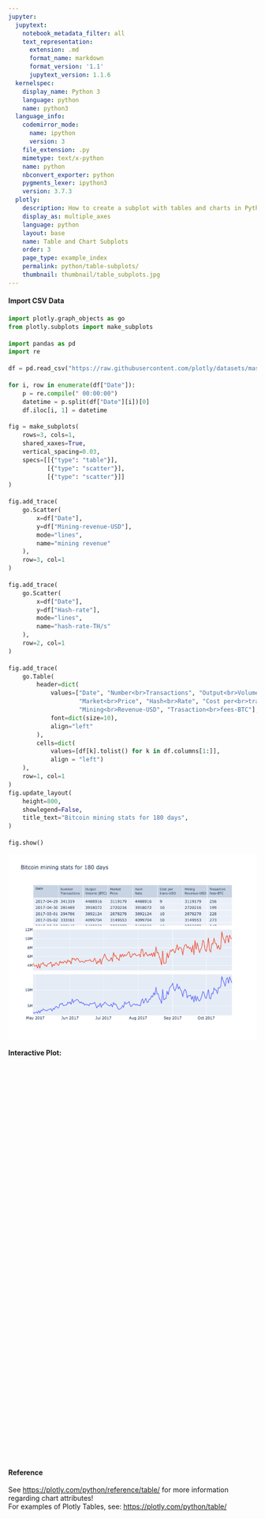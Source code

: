 ```yaml
---
jupyter:
  jupytext:
    notebook_metadata_filter: all
    text_representation:
      extension: .md
      format_name: markdown
      format_version: '1.1'
      jupytext_version: 1.1.6
  kernelspec:
    display_name: Python 3
    language: python
    name: python3
  language_info:
    codemirror_mode:
      name: ipython
      version: 3
    file_extension: .py
    mimetype: text/x-python
    name: python
    nbconvert_exporter: python
    pygments_lexer: ipython3
    version: 3.7.3
  plotly:
    description: How to create a subplot with tables and charts in Python with Plotly.
    display_as: multiple_axes
    language: python
    layout: base
    name: Table and Chart Subplots
    order: 3
    page_type: example_index
    permalink: python/table-subplots/
    thumbnail: thumbnail/table_subplots.jpg
---
```


#### Import CSV Data

```python
import plotly.graph_objects as go
from plotly.subplots import make_subplots

import pandas as pd
import re

df = pd.read_csv("https://raw.githubusercontent.com/plotly/datasets/master/Mining-BTC-180.csv")

for i, row in enumerate(df["Date"]):
    p = re.compile(" 00:00:00")
    datetime = p.split(df["Date"][i])[0]
    df.iloc[i, 1] = datetime

fig = make_subplots(
    rows=3, cols=1,
    shared_xaxes=True,
    vertical_spacing=0.03,
    specs=[[{"type": "table"}],
           [{"type": "scatter"}],
           [{"type": "scatter"}]]
)

fig.add_trace(
    go.Scatter(
        x=df["Date"],
        y=df["Mining-revenue-USD"],
        mode="lines",
        name="mining revenue"
    ),
    row=3, col=1
)

fig.add_trace(
    go.Scatter(
        x=df["Date"],
        y=df["Hash-rate"],
        mode="lines",
        name="hash-rate-TH/s"
    ),
    row=2, col=1
)

fig.add_trace(
    go.Table(
        header=dict(
            values=["Date", "Number<br>Transactions", "Output<br>Volume (BTC)",
                    "Market<br>Price", "Hash<br>Rate", "Cost per<br>trans-USD",
                    "Mining<br>Revenue-USD", "Trasaction<br>fees-BTC"],
            font=dict(size=10),
            align="left"
        ),
        cells=dict(
            values=[df[k].tolist() for k in df.columns[1:]],
            align = "left")
    ),
    row=1, col=1
)
fig.update_layout(
    height=800,
    showlegend=False,
    title_text="Bitcoin mining stats for 180 days",
)

fig.show()
```

![Generated Plot](./table-subplots_1.png)

**Interactive Plot:**

<div>                        <script type="text/javascript">window.PlotlyConfig = {MathJaxConfig: 'local'};</script>
        <script charset="utf-8" src="https://cdn.plot.ly/plotly-3.1.0.min.js" integrity="sha256-Ei4740bWZhaUTQuD6q9yQlgVCMPBz6CZWhevDYPv93A=" crossorigin="anonymous"></script>                <div id="plotly-div-1" class="plotly-graph-div" style="height:800px; width:100%;"></div>            <script type="text/javascript">                window.PLOTLYENV=window.PLOTLYENV || {};                                if (document.getElementById("plotly-div-1")) {                    Plotly.newPlot(                        "plotly-div-1",                        [{"mode":"lines","name":"mining revenue","x":["2017-04-29","2017-04-30","2017-05-01","2017-05-02","2017-05-03","2017-05-04","2017-05-05","2017-05-06","2017-05-07","2017-05-08","2017-05-09","2017-05-10","2017-05-11","2017-05-12","2017-05-13","2017-05-14","2017-05-15","2017-05-16","2017-05-17","2017-05-18","2017-05-19","2017-05-20","2017-05-21","2017-05-22","2017-05-23","2017-05-24","2017-05-25","2017-05-26","2017-05-27","2017-05-28","2017-05-29","2017-05-30","2017-05-31","2017-06-01","2017-06-02","2017-06-03","2017-06-04","2017-06-05","2017-06-06","2017-06-07","2017-06-08","2017-06-09","2017-06-10","2017-06-11","2017-06-12","2017-06-13","2017-06-14","2017-06-15","2017-06-16","2017-06-17","2017-06-18","2017-06-19","2017-06-20","2017-06-21","2017-06-22","2017-06-23","2017-06-24","2017-06-25","2017-06-26","2017-06-27","2017-06-28","2017-06-29","2017-06-30","2017-07-01","2017-07-02","2017-07-03","2017-07-04","2017-07-05","2017-07-06","2017-07-07","2017-07-08","2017-07-09","2017-07-10","2017-07-11","2017-07-12","2017-07-13","2017-07-14","2017-07-15","2017-07-16","2017-07-17","2017-07-18","2017-07-19","2017-07-20","2017-07-21","2017-07-22","2017-07-23","2017-07-24","2017-07-25","2017-07-26","2017-07-27","2017-07-28","2017-07-29","2017-07-30","2017-07-31","2017-08-01","2017-08-02","2017-08-03","2017-08-04","2017-08-05","2017-08-06","2017-08-07","2017-08-08","2017-08-09","2017-08-10","2017-08-11","2017-08-12","2017-08-13","2017-08-14","2017-08-15","2017-08-16","2017-08-17","2017-08-18","2017-08-19","2017-08-20","2017-08-21","2017-08-22","2017-08-23","2017-08-24","2017-08-25","2017-08-26","2017-08-27","2017-08-28","2017-08-29","2017-08-30","2017-08-31","2017-09-01","2017-09-02","2017-09-03","2017-09-04","2017-09-05","2017-09-06","2017-09-07","2017-09-08","2017-09-09","2017-09-10","2017-09-11","2017-09-12","2017-09-13","2017-09-14","2017-09-15","2017-09-16","2017-09-17","2017-09-18","2017-09-19","2017-09-20","2017-09-21","2017-09-22","2017-09-23","2017-09-24","2017-09-25","2017-09-26","2017-09-27","2017-09-28","2017-09-29","2017-09-30","2017-10-01","2017-10-02","2017-10-03","2017-10-04","2017-10-05","2017-10-06","2017-10-07","2017-10-08","2017-10-09","2017-10-10","2017-10-11","2017-10-12","2017-10-13","2017-10-14","2017-10-15","2017-10-16","2017-10-17","2017-10-18","2017-10-19","2017-10-20","2017-10-21","2017-10-22","2017-10-23","2017-10-24"],"y":{"dtype":"i4","bdata":"S5gvANiBKQBG6ysA8Q4wALUeKgDKajUAImgqAKUYNwDUfTUA3fs9AEKxOACR7DcALes0AAbxOAD9SjsAbE89AE9rPgCsNjMAcLdAAP\u002fSPACAbkgAbTFKAOIXQgChpkQAUoBWAAhMVADmllkAhB5OAMkmTgDpSlAADkZQAGCRXQCuoVgAbUtfAE\u002f5UgBFuW0AAQ1bANiAZAD6T2YA5LxrAFpfaQA9yWEAGUlaABhzXwCqLlgARA9bAEWbTwCei1QAEvFQAJ9UUwDETU0A\u002fOpXABANVgBsbFcApF5YANx3XQCwYlEAxvlBACpUTQBpq0oAbmlZAKIbRQCfXFMAj6NSAL0TXgArLVsAfXlUAHOhUADPsk0ArLVMAChJVQD7eEYAZVldAMKuUgB9YlUA\u002fG9LAGcRPwCsvTsAFMg+AFK6QQDnXE4Av7dEAEgvYAALqVUAPeFZAFeJWwChX2EAlPdLAMivSQBrm1EAieNUAOZ5VACuwU8A\u002fbJUABHbTQBEzlAAvXFMANkAZADItG4ATIpYABg9ZgD813AAuVZdANgNXgDzzWwAP9lrAPVTfAA0v3YAbpGLACn2fgCfjqUA0OWFAGbLhQBRznAAO5FnAPi7VwC7G5wApLtpAEwmbQBSrm8AeCKTAMD2gADfcp4Az42oAEfSqwCeHrkAsk2eAGYFlACypKAAxgS2AOcGnQCvnKgAoAeZAHLIkQD2t3cAe12SACiJmwAvwpIAPUZyADqMfQCPiHwAPLJ\u002fAC02agDseHsA+sxdAKx0fgCffWMAstB5ANb+ZwBNiGMARdFrAKCTegDKYpEAVQ6KAL9adQCWc3AAKzWFAE6jmgAUeHEAOO9tAAShiADBFYYAVG6iAExWmADgupgA8uCFADUYpAAD5qEAADGoAJPv2AD5IMcAVzu6AKp3qQDp+8sAibjTAGWutwC9RtcAtsjJAAaguQA="},"type":"scatter","xaxis":"x2","yaxis":"y2"},{"mode":"lines","name":"hash-rate-TH\u002fs","x":["2017-04-29","2017-04-30","2017-05-01","2017-05-02","2017-05-03","2017-05-04","2017-05-05","2017-05-06","2017-05-07","2017-05-08","2017-05-09","2017-05-10","2017-05-11","2017-05-12","2017-05-13","2017-05-14","2017-05-15","2017-05-16","2017-05-17","2017-05-18","2017-05-19","2017-05-20","2017-05-21","2017-05-22","2017-05-23","2017-05-24","2017-05-25","2017-05-26","2017-05-27","2017-05-28","2017-05-29","2017-05-30","2017-05-31","2017-06-01","2017-06-02","2017-06-03","2017-06-04","2017-06-05","2017-06-06","2017-06-07","2017-06-08","2017-06-09","2017-06-10","2017-06-11","2017-06-12","2017-06-13","2017-06-14","2017-06-15","2017-06-16","2017-06-17","2017-06-18","2017-06-19","2017-06-20","2017-06-21","2017-06-22","2017-06-23","2017-06-24","2017-06-25","2017-06-26","2017-06-27","2017-06-28","2017-06-29","2017-06-30","2017-07-01","2017-07-02","2017-07-03","2017-07-04","2017-07-05","2017-07-06","2017-07-07","2017-07-08","2017-07-09","2017-07-10","2017-07-11","2017-07-12","2017-07-13","2017-07-14","2017-07-15","2017-07-16","2017-07-17","2017-07-18","2017-07-19","2017-07-20","2017-07-21","2017-07-22","2017-07-23","2017-07-24","2017-07-25","2017-07-26","2017-07-27","2017-07-28","2017-07-29","2017-07-30","2017-07-31","2017-08-01","2017-08-02","2017-08-03","2017-08-04","2017-08-05","2017-08-06","2017-08-07","2017-08-08","2017-08-09","2017-08-10","2017-08-11","2017-08-12","2017-08-13","2017-08-14","2017-08-15","2017-08-16","2017-08-17","2017-08-18","2017-08-19","2017-08-20","2017-08-21","2017-08-22","2017-08-23","2017-08-24","2017-08-25","2017-08-26","2017-08-27","2017-08-28","2017-08-29","2017-08-30","2017-08-31","2017-09-01","2017-09-02","2017-09-03","2017-09-04","2017-09-05","2017-09-06","2017-09-07","2017-09-08","2017-09-09","2017-09-10","2017-09-11","2017-09-12","2017-09-13","2017-09-14","2017-09-15","2017-09-16","2017-09-17","2017-09-18","2017-09-19","2017-09-20","2017-09-21","2017-09-22","2017-09-23","2017-09-24","2017-09-25","2017-09-26","2017-09-27","2017-09-28","2017-09-29","2017-09-30","2017-10-01","2017-10-02","2017-10-03","2017-10-04","2017-10-05","2017-10-06","2017-10-07","2017-10-08","2017-10-09","2017-10-10","2017-10-11","2017-10-12","2017-10-13","2017-10-14","2017-10-15","2017-10-16","2017-10-17","2017-10-18","2017-10-19","2017-10-20","2017-10-21","2017-10-22","2017-10-23","2017-10-24"],"y":{"dtype":"i4","bdata":"1H5EAPjIOwCcYzsAeI4+AC1DNAALhEIAGxMzAAuEQgCwHkIAVURHAGZePQDd3D4ATVc5AEdpQQA4HEMAoqhFAAw1SAAYETgAA9ZBAHNQPACiqEUAXhVGACFwPgBkAz4AYvBLAFqcRQDNrUkAoihFAGLwSwA7lUoAM0FEAETpUACEIUoA0ddMAJ7+QQCUyVYAJeRSAI1vVAAgvk0AWvNUAFrzVAAgvk0AGphIAB0rSwDqrksAGphIAE0USAC6xU4AuDJMALJGTgCyRk4A4oNRAE9\u002fSgC0k0sAgglLAKpfVgDk0E4AJNxBABqoTADst0YAEsFUAL\u002fHQAB6IlMAdIhYAE8OZQBdYVsABz5SAJgXUABXVEwA\u002fY1PAFOxWADoLUoAyORpADD+XACfJF8AdmRUAArTVABcgE0AZnhjAAxRWgDYsGQARe1aAC3cYgBj+l0AuqNhAGj2aAC\u002fn2wADFFaANO0WQDve2QAyN9hAA1xZgCq6l8Al5xeAL44YQDcLWMAUgtaAObLdADSfXMAZVlbAObUYwBSAmsA06NgALrWXQB412QAAIpeAJCkZwChCVsAqXFqAKEJWwAPWn0A11doAGO+aQChCVsAhYhQAGVTPgCUWG8ADgtEAA4LRADrvEYANmxoABnoVgBqYWQARC5xAPDPbQAQOXUAZ3xuAL6\u002fZwCH5XUAx7eEAGlicQDdLnsAsHt6AKNIdgAzlmAAg8h5APiUgwBS+4QAg8h5AJH7fQCjSHYA3S57AOtKagBwkIIAVOxhAJ9NkwAIVnQAB++KAJZbeQBnnmgAxX9zABsIewDhI5QAznGNAMV\u002fcwCzzWwA5N5\u002fAJEAnAArO3IAE49qAPyKhwDAsIYAViabAHM\u002fiQA4ZYgAVX52AJdtggCi73MAzDJ4ANkEsQCS9J0AouCUAIITiQAmlqEAi36iAEzkigC6N6UAZDubANCZlwA="},"type":"scatter","xaxis":"x","yaxis":"y"},{"cells":{"align":"left","values":[["2017-04-29","2017-04-30","2017-05-01","2017-05-02","2017-05-03","2017-05-04","2017-05-05","2017-05-06","2017-05-07","2017-05-08","2017-05-09","2017-05-10","2017-05-11","2017-05-12","2017-05-13","2017-05-14","2017-05-15","2017-05-16","2017-05-17","2017-05-18","2017-05-19","2017-05-20","2017-05-21","2017-05-22","2017-05-23","2017-05-24","2017-05-25","2017-05-26","2017-05-27","2017-05-28","2017-05-29","2017-05-30","2017-05-31","2017-06-01","2017-06-02","2017-06-03","2017-06-04","2017-06-05","2017-06-06","2017-06-07","2017-06-08","2017-06-09","2017-06-10","2017-06-11","2017-06-12","2017-06-13","2017-06-14","2017-06-15","2017-06-16","2017-06-17","2017-06-18","2017-06-19","2017-06-20","2017-06-21","2017-06-22","2017-06-23","2017-06-24","2017-06-25","2017-06-26","2017-06-27","2017-06-28","2017-06-29","2017-06-30","2017-07-01","2017-07-02","2017-07-03","2017-07-04","2017-07-05","2017-07-06","2017-07-07","2017-07-08","2017-07-09","2017-07-10","2017-07-11","2017-07-12","2017-07-13","2017-07-14","2017-07-15","2017-07-16","2017-07-17","2017-07-18","2017-07-19","2017-07-20","2017-07-21","2017-07-22","2017-07-23","2017-07-24","2017-07-25","2017-07-26","2017-07-27","2017-07-28","2017-07-29","2017-07-30","2017-07-31","2017-08-01","2017-08-02","2017-08-03","2017-08-04","2017-08-05","2017-08-06","2017-08-07","2017-08-08","2017-08-09","2017-08-10","2017-08-11","2017-08-12","2017-08-13","2017-08-14","2017-08-15","2017-08-16","2017-08-17","2017-08-18","2017-08-19","2017-08-20","2017-08-21","2017-08-22","2017-08-23","2017-08-24","2017-08-25","2017-08-26","2017-08-27","2017-08-28","2017-08-29","2017-08-30","2017-08-31","2017-09-01","2017-09-02","2017-09-03","2017-09-04","2017-09-05","2017-09-06","2017-09-07","2017-09-08","2017-09-09","2017-09-10","2017-09-11","2017-09-12","2017-09-13","2017-09-14","2017-09-15","2017-09-16","2017-09-17","2017-09-18","2017-09-19","2017-09-20","2017-09-21","2017-09-22","2017-09-23","2017-09-24","2017-09-25","2017-09-26","2017-09-27","2017-09-28","2017-09-29","2017-09-30","2017-10-01","2017-10-02","2017-10-03","2017-10-04","2017-10-05","2017-10-06","2017-10-07","2017-10-08","2017-10-09","2017-10-10","2017-10-11","2017-10-12","2017-10-13","2017-10-14","2017-10-15","2017-10-16","2017-10-17","2017-10-18","2017-10-19","2017-10-20","2017-10-21","2017-10-22","2017-10-23","2017-10-24"],[341319,281489,294786,333161,295149,354737,267193,363022,316011,365096,332879,311391,294743,317698,329266,369098,329229,233977,317527,288904,319502,352805,326057,327868,367710,338642,350114,333340,331914,308143,321638,347961,321634,319709,271539,305320,266044,289930,297416,339720,307377,282184,254993,222892,269098,291776,287644,293141,269937,236554,209359,269774,269438,280203,269685,259938,227127,180719,261906,259737,279811,231054,267360,221856,196539,253244,255483,237008,225106,243614,220835,188124,251722,265759,257138,245895,227903,221851,203165,230315,260575,253768,230199,268443,223358,181031,240072,244036,237853,225369,247207,211134,184145,231012,131875,209321,213017,235792,239771,199627,249002,275574,260955,257965,284001,260521,263310,255362,311002,274866,347319,312250,266832,210852,236772,196283,315734,203805,208169,226485,261891,223771,281116,271466,280724,283670,236811,195289,269280,277948,276225,256374,279488,217890,193240,253492,256230,263320,268068,292079,228257,197683,218204,282917,235723,255257,227615,203861,185277,226603,263648,257961,275976,254438,212678,203653,295002,282132,232826,273243,283699,231226,238385,296946,303101,292459,293164,309819,293140,283473,314725,334438,329579,356985,312409,312257,289131,316096,347220],[4488916,3918072,3892124,4099704,3425069,4359179,3347227,4359179,4333232,4670549,4021862,4119773,3757901,4286791,4398136,4565154,4732172,3674392,4314627,3952755,4565154,4592990,4091937,4064100,4976738,4562010,4828621,4532386,4976738,4887867,4473139,5302596,4858244,5035985,4325022,5687700,5432357,5533581,5094944,5567322,5567322,5094944,4757530,4926237,4959978,4757530,4723789,5162426,4993720,5129906,5129906,5342178,4882255,4953012,4917634,5660586,5165284,4316196,5023770,4634604,5554450,4245439,5448314,5802100,6622799,5988701,5389831,5248920,5002327,5213693,5812563,4861416,6939848,6094384,6235295,5530742,5559050,5079132,6518886,5918988,6598872,5958981,6478893,6158947,6398906,6878824,7118783,5918988,5878995,6585327,6414280,6713613,6285994,6200471,6371518,6499804,5901138,7654374,7568850,5986661,6542566,7012946,6333395,6149818,6608760,6195712,6792336,5966241,6975913,5966241,8215055,6838231,6930019,5966241,5277829,4084581,7297172,4459278,4459278,4635883,6843446,5695513,6578538,7417412,7196656,7682320,7240807,6799294,7726471,8697799,7430761,8072925,8027056,7751843,6329907,7981187,8623352,8715090,7981187,8256401,7751843,8072925,6965995,8556656,6417492,9653663,7624200,9105159,7953302,6856295,7569349,8063003,9708513,9269710,7569349,7130547,8380132,10223761,7486251,6983443,8882940,8827072,10167894,8994675,8938808,7765589,8547735,7597986,7877324,11601113,10351762,9756834,8983426,10589734,10649227,9102412,10827706,10173284,9935312],[3119179,2720216,2878278,3149553,2760373,3500746,2779170,3610789,3505620,4062173,3715394,3665041,3468077,3731718,3885821,4018028,4090703,3356332,4241264,3986175,4746880,4862317,4331490,4499105,5668946,5524488,5871334,5119620,5121737,5262057,5260814,6132064,5808558,6245229,5437775,7190853,5967105,6586584,6705146,7060708,6905690,6408509,5916953,6255384,5779114,5967684,5217093,5540766,5304594,5461151,5066180,5761788,5639440,5729388,5791396,6125532,5333680,4323782,5067818,4893545,5859694,4529058,5463199,5415823,6165437,5975339,5536125,5284211,5092047,5027244,5589288,4618491,6117733,5418690,5595773,4943868,4133223,3915180,4114452,4307538,5135591,4503487,6303560,5613835,5890365,5998935,6381473,4978580,4829128,5348203,5563273,5536230,5226926,5550845,5102353,5295684,5009853,6553817,7255240,5802572,6700312,7395324,6117049,6163928,7130611,7067967,8147957,7782196,9146734,8320553,10849951,8775120,8768358,7392849,6787387,5749752,10230715,6929316,7153228,7319122,9642616,8451776,10384095,11046351,11260487,12131998,10374578,9700710,10527922,11928774,10290919,11050159,10028960,9554034,7845878,9592187,10193192,9617967,7489085,8227898,8161423,8368700,6960685,8091884,6147322,8287404,6520223,7983282,6815446,6522957,7065925,8033184,9528010,9047637,7690943,7369622,8729899,10134350,7436308,7204664,8954116,8787393,10645076,9983564,10009312,8773874,10754101,10610179,11022592,14217107,13050105,12204887,11106218,13368297,13875337,12037733,14108349,13224118,12165126],[4488916,3918072,3892124,4099704,3425069,4359179,3347227,4359179,4333232,4670549,4021862,4119773,3757901,4286791,4398136,4565154,4732172,3674392,4314627,3952755,4565154,4592990,4091937,4064100,4976738,4562010,4828621,4532386,4976738,4887867,4473139,5302596,4858244,5035985,4325022,5687700,5432357,5533581,5094944,5567322,5567322,5094944,4757530,4926237,4959978,4757530,4723789,5162426,4993720,5129906,5129906,5342178,4882255,4953012,4917634,5660586,5165284,4316196,5023770,4634604,5554450,4245439,5448314,5802100,6622799,5988701,5389831,5248920,5002327,5213693,5812563,4861416,6939848,6094384,6235295,5530742,5559050,5079132,6518886,5918988,6598872,5958981,6478893,6158947,6398906,6878824,7118783,5918988,5878995,6585327,6414280,6713613,6285994,6200471,6371518,6499804,5901138,7654374,7568850,5986661,6542566,7012946,6333395,6149818,6608760,6195712,6792336,5966241,6975913,5966241,8215055,6838231,6930019,5966241,5277829,4084581,7297172,4459278,4459278,4635883,6843446,5695513,6578538,7417412,7196656,7682320,7240807,6799294,7726471,8697799,7430761,8072925,8027056,7751843,6329907,7981187,8623352,8715090,7981187,8256401,7751843,8072925,6965995,8556656,6417492,9653663,7624200,9105159,7953302,6856295,7569349,8063003,9708513,9269710,7569349,7130547,8380132,10223761,7486251,6983443,8882940,8827072,10167894,8994675,8938808,7765589,8547735,7597986,7877324,11601113,10351762,9756834,8983426,10589734,10649227,9102412,10827706,10173284,9935312],[9,10,10,10,10,10,11,10,11,12,12,12,12,12,12,11,13,15,14,14,15,14,14,14,16,17,17,16,16,18,17,18,19,20,21,24,23,24,23,21,23,23,24,29,22,21,19,20,20,24,25,22,22,21,22,24,24,25,20,19,22,20,21,25,32,24,22,23,23,21,26,25,25,21,23,21,19,18,21,19,20,18,28,22,27,34,27,21,21,25,23,27,29,25,40,26,24,29,31,30,28,28,24,25,26,28,32,31,31,31,32,29,34,36,30,30,33,35,35,33,38,39,38,42,41,44,45,52,41,44,39,45,37,45,42,39,41,38,29,29,37,44,33,30,27,33,30,40,38,30,28,32,36,37,37,37,31,37,33,27,33,39,46,35,34,31,38,36,39,52,43,38,35,39,46,40,50,43,36],[3119179,2720216,2878278,3149553,2760373,3500746,2779170,3610789,3505620,4062173,3715394,3665041,3468077,3731718,3885821,4018028,4090703,3356332,4241264,3986175,4746880,4862317,4331490,4499105,5668946,5524488,5871334,5119620,5121737,5262057,5260814,6132064,5808558,6245229,5437775,7190853,5967105,6586584,6705146,7060708,6905690,6408509,5916953,6255384,5779114,5967684,5217093,5540766,5304594,5461151,5066180,5761788,5639440,5729388,5791396,6125532,5333680,4323782,5067818,4893545,5859694,4529058,5463199,5415823,6165437,5975339,5536125,5284211,5092047,5027244,5589288,4618491,6117733,5418690,5595773,4943868,4133223,3915180,4114452,4307538,5135591,4503487,6303560,5613835,5890365,5998935,6381473,4978580,4829128,5348203,5563273,5536230,5226926,5550845,5102353,5295684,5009853,6553817,7255240,5802572,6700312,7395324,6117049,6163928,7130611,7067967,8147957,7782196,9146734,8320553,10849951,8775120,8768358,7392849,6787387,5749752,10230715,6929316,7153228,7319122,9642616,8451776,10384095,11046351,11260487,12131998,10374578,9700710,10527922,11928774,10290919,11050159,10028960,9554034,7845878,9592187,10193192,9617967,7489085,8227898,8161423,8368700,6960685,8091884,6147322,8287404,6520223,7983282,6815446,6522957,7065925,8033184,9528010,9047637,7690943,7369622,8729899,10134350,7436308,7204664,8954116,8787393,10645076,9983564,10009312,8773874,10754101,10610179,11022592,14217107,13050105,12204887,11106218,13368297,13875337,12037733,14108349,13224118,12165126],[256,199,228,273,247,307,261,297,277,316,303,303,280,322,301,297,327,343,486,392,443,388,353,407,468,473,499,470,529,421,495,588,570,569,470,546,442,475,511,668,491,456,391,356,410,479,455,435,375,311,278,387,388,463,447,339,307,259,375,368,386,341,357,255,198,283,294,226,242,241,192,157,206,208,222,211,215,378,167,198,225,202,229,250,171,125,167,168,168,166,188,156,138,195,76,131,124,113,114,88,122,159,158,193,235,211,190,249,350,348,365,338,266,209,298,334,542,386,426,425,359,378,462,388,413,383,290,239,325,282,273,257,218,145,143,160,149,134,154,13,120,99,168,174,146,136,117,100,84,147,150,143,134,115,101,119,180,153,137,160,149,108,112,149,167,148,174,282,228,163,193,209,192,192,162,168,155,186,200]]},"header":{"align":"left","font":{"size":10},"values":["Date","Number\u003cbr\u003eTransactions","Output\u003cbr\u003eVolume (BTC)","Market\u003cbr\u003ePrice","Hash\u003cbr\u003eRate","Cost per\u003cbr\u003etrans-USD","Mining\u003cbr\u003eRevenue-USD","Trasaction\u003cbr\u003efees-BTC"]},"type":"table","domain":{"x":[0.0,1.0],"y":[0.6866666666666665,0.9999999999999998]}}],                        {"template":{"data":{"histogram2dcontour":[{"type":"histogram2dcontour","colorbar":{"outlinewidth":0,"ticks":""},"colorscale":[[0.0,"#0d0887"],[0.1111111111111111,"#46039f"],[0.2222222222222222,"#7201a8"],[0.3333333333333333,"#9c179e"],[0.4444444444444444,"#bd3786"],[0.5555555555555556,"#d8576b"],[0.6666666666666666,"#ed7953"],[0.7777777777777778,"#fb9f3a"],[0.8888888888888888,"#fdca26"],[1.0,"#f0f921"]]}],"choropleth":[{"type":"choropleth","colorbar":{"outlinewidth":0,"ticks":""}}],"histogram2d":[{"type":"histogram2d","colorbar":{"outlinewidth":0,"ticks":""},"colorscale":[[0.0,"#0d0887"],[0.1111111111111111,"#46039f"],[0.2222222222222222,"#7201a8"],[0.3333333333333333,"#9c179e"],[0.4444444444444444,"#bd3786"],[0.5555555555555556,"#d8576b"],[0.6666666666666666,"#ed7953"],[0.7777777777777778,"#fb9f3a"],[0.8888888888888888,"#fdca26"],[1.0,"#f0f921"]]}],"heatmap":[{"type":"heatmap","colorbar":{"outlinewidth":0,"ticks":""},"colorscale":[[0.0,"#0d0887"],[0.1111111111111111,"#46039f"],[0.2222222222222222,"#7201a8"],[0.3333333333333333,"#9c179e"],[0.4444444444444444,"#bd3786"],[0.5555555555555556,"#d8576b"],[0.6666666666666666,"#ed7953"],[0.7777777777777778,"#fb9f3a"],[0.8888888888888888,"#fdca26"],[1.0,"#f0f921"]]}],"contourcarpet":[{"type":"contourcarpet","colorbar":{"outlinewidth":0,"ticks":""}}],"contour":[{"type":"contour","colorbar":{"outlinewidth":0,"ticks":""},"colorscale":[[0.0,"#0d0887"],[0.1111111111111111,"#46039f"],[0.2222222222222222,"#7201a8"],[0.3333333333333333,"#9c179e"],[0.4444444444444444,"#bd3786"],[0.5555555555555556,"#d8576b"],[0.6666666666666666,"#ed7953"],[0.7777777777777778,"#fb9f3a"],[0.8888888888888888,"#fdca26"],[1.0,"#f0f921"]]}],"surface":[{"type":"surface","colorbar":{"outlinewidth":0,"ticks":""},"colorscale":[[0.0,"#0d0887"],[0.1111111111111111,"#46039f"],[0.2222222222222222,"#7201a8"],[0.3333333333333333,"#9c179e"],[0.4444444444444444,"#bd3786"],[0.5555555555555556,"#d8576b"],[0.6666666666666666,"#ed7953"],[0.7777777777777778,"#fb9f3a"],[0.8888888888888888,"#fdca26"],[1.0,"#f0f921"]]}],"mesh3d":[{"type":"mesh3d","colorbar":{"outlinewidth":0,"ticks":""}}],"scatter":[{"fillpattern":{"fillmode":"overlay","size":10,"solidity":0.2},"type":"scatter"}],"parcoords":[{"type":"parcoords","line":{"colorbar":{"outlinewidth":0,"ticks":""}}}],"scatterpolargl":[{"type":"scatterpolargl","marker":{"colorbar":{"outlinewidth":0,"ticks":""}}}],"bar":[{"error_x":{"color":"#2a3f5f"},"error_y":{"color":"#2a3f5f"},"marker":{"line":{"color":"#E5ECF6","width":0.5},"pattern":{"fillmode":"overlay","size":10,"solidity":0.2}},"type":"bar"}],"scattergeo":[{"type":"scattergeo","marker":{"colorbar":{"outlinewidth":0,"ticks":""}}}],"scatterpolar":[{"type":"scatterpolar","marker":{"colorbar":{"outlinewidth":0,"ticks":""}}}],"histogram":[{"marker":{"pattern":{"fillmode":"overlay","size":10,"solidity":0.2}},"type":"histogram"}],"scattergl":[{"type":"scattergl","marker":{"colorbar":{"outlinewidth":0,"ticks":""}}}],"scatter3d":[{"type":"scatter3d","line":{"colorbar":{"outlinewidth":0,"ticks":""}},"marker":{"colorbar":{"outlinewidth":0,"ticks":""}}}],"scattermap":[{"type":"scattermap","marker":{"colorbar":{"outlinewidth":0,"ticks":""}}}],"scattermapbox":[{"type":"scattermapbox","marker":{"colorbar":{"outlinewidth":0,"ticks":""}}}],"scatterternary":[{"type":"scatterternary","marker":{"colorbar":{"outlinewidth":0,"ticks":""}}}],"scattercarpet":[{"type":"scattercarpet","marker":{"colorbar":{"outlinewidth":0,"ticks":""}}}],"carpet":[{"aaxis":{"endlinecolor":"#2a3f5f","gridcolor":"white","linecolor":"white","minorgridcolor":"white","startlinecolor":"#2a3f5f"},"baxis":{"endlinecolor":"#2a3f5f","gridcolor":"white","linecolor":"white","minorgridcolor":"white","startlinecolor":"#2a3f5f"},"type":"carpet"}],"table":[{"cells":{"fill":{"color":"#EBF0F8"},"line":{"color":"white"}},"header":{"fill":{"color":"#C8D4E3"},"line":{"color":"white"}},"type":"table"}],"barpolar":[{"marker":{"line":{"color":"#E5ECF6","width":0.5},"pattern":{"fillmode":"overlay","size":10,"solidity":0.2}},"type":"barpolar"}],"pie":[{"automargin":true,"type":"pie"}]},"layout":{"autotypenumbers":"strict","colorway":["#636efa","#EF553B","#00cc96","#ab63fa","#FFA15A","#19d3f3","#FF6692","#B6E880","#FF97FF","#FECB52"],"font":{"color":"#2a3f5f"},"hovermode":"closest","hoverlabel":{"align":"left"},"paper_bgcolor":"white","plot_bgcolor":"#E5ECF6","polar":{"bgcolor":"#E5ECF6","angularaxis":{"gridcolor":"white","linecolor":"white","ticks":""},"radialaxis":{"gridcolor":"white","linecolor":"white","ticks":""}},"ternary":{"bgcolor":"#E5ECF6","aaxis":{"gridcolor":"white","linecolor":"white","ticks":""},"baxis":{"gridcolor":"white","linecolor":"white","ticks":""},"caxis":{"gridcolor":"white","linecolor":"white","ticks":""}},"coloraxis":{"colorbar":{"outlinewidth":0,"ticks":""}},"colorscale":{"sequential":[[0.0,"#0d0887"],[0.1111111111111111,"#46039f"],[0.2222222222222222,"#7201a8"],[0.3333333333333333,"#9c179e"],[0.4444444444444444,"#bd3786"],[0.5555555555555556,"#d8576b"],[0.6666666666666666,"#ed7953"],[0.7777777777777778,"#fb9f3a"],[0.8888888888888888,"#fdca26"],[1.0,"#f0f921"]],"sequentialminus":[[0.0,"#0d0887"],[0.1111111111111111,"#46039f"],[0.2222222222222222,"#7201a8"],[0.3333333333333333,"#9c179e"],[0.4444444444444444,"#bd3786"],[0.5555555555555556,"#d8576b"],[0.6666666666666666,"#ed7953"],[0.7777777777777778,"#fb9f3a"],[0.8888888888888888,"#fdca26"],[1.0,"#f0f921"]],"diverging":[[0,"#8e0152"],[0.1,"#c51b7d"],[0.2,"#de77ae"],[0.3,"#f1b6da"],[0.4,"#fde0ef"],[0.5,"#f7f7f7"],[0.6,"#e6f5d0"],[0.7,"#b8e186"],[0.8,"#7fbc41"],[0.9,"#4d9221"],[1,"#276419"]]},"xaxis":{"gridcolor":"white","linecolor":"white","ticks":"","title":{"standoff":15},"zerolinecolor":"white","automargin":true,"zerolinewidth":2},"yaxis":{"gridcolor":"white","linecolor":"white","ticks":"","title":{"standoff":15},"zerolinecolor":"white","automargin":true,"zerolinewidth":2},"scene":{"xaxis":{"backgroundcolor":"#E5ECF6","gridcolor":"white","linecolor":"white","showbackground":true,"ticks":"","zerolinecolor":"white","gridwidth":2},"yaxis":{"backgroundcolor":"#E5ECF6","gridcolor":"white","linecolor":"white","showbackground":true,"ticks":"","zerolinecolor":"white","gridwidth":2},"zaxis":{"backgroundcolor":"#E5ECF6","gridcolor":"white","linecolor":"white","showbackground":true,"ticks":"","zerolinecolor":"white","gridwidth":2}},"shapedefaults":{"line":{"color":"#2a3f5f"}},"annotationdefaults":{"arrowcolor":"#2a3f5f","arrowhead":0,"arrowwidth":1},"geo":{"bgcolor":"white","landcolor":"#E5ECF6","subunitcolor":"white","showland":true,"showlakes":true,"lakecolor":"white"},"title":{"x":0.05},"mapbox":{"style":"light"}}},"xaxis":{"anchor":"y","domain":[0.0,1.0],"matches":"x2","showticklabels":false},"yaxis":{"anchor":"x","domain":[0.34333333333333327,0.6566666666666665]},"xaxis2":{"anchor":"y2","domain":[0.0,1.0]},"yaxis2":{"anchor":"x2","domain":[0.0,0.3133333333333333]},"title":{"text":"Bitcoin mining stats for 180 days"},"height":800,"showlegend":false},                        {"responsive": true}                    )                };            </script>        </div>

#### Reference
See  https://plotly.com/python/reference/table/ for more information regarding chart attributes! <br>
For examples of Plotly Tables, see: https://plotly.com/python/table/
